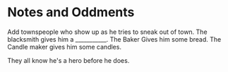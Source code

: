 # Notes and Oddments


Add townspeople who show up as he tries to sneak out of town. The blacksmith gives him a ___________. The Baker Gives him some bread. The Candle maker gives him some candles. 

They all know he's a hero before he does.